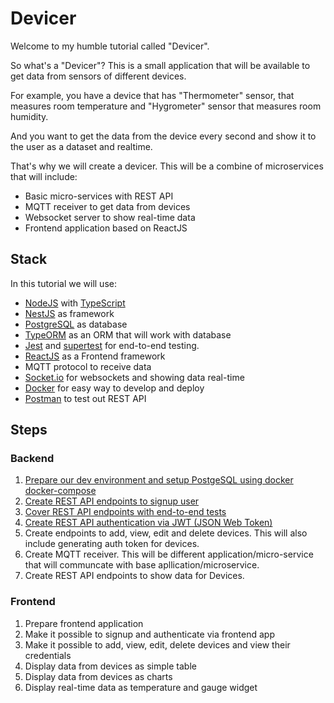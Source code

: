 # Devicer

Welcome to my humble tutorial called "Devicer".

So what's a "Devicer"? This is a small application that will be available to get data from sensors of different devices.

For example, you have a device that has "Thermometer" sensor, that measures room temperature and "Hygrometer" sensor that measures room humidity.

And you want to get the data from the device every second and show it to the user as a dataset and realtime.

That's why we will create a devicer. This will be a combine of microservices that will include:

- Basic micro-services with REST API
- MQTT receiver to get data from devices
- Websocket server to show real-time data
- Frontend application based on ReactJS  

## Stack

In this tutorial we will use:

- [NodeJS](https://nodejs.org/en/) with [TypeScript](https://www.typescriptlang.org/)
- [NestJS](https://nestjs.com/) as framework
- [PostgreSQL](https://www.postgresql.org/) as database
- [TypeORM](https://typeorm.io/) as an ORM that will work with database
- [Jest](https://jestjs.io/) and [supertest](https://github.com/visionmedia/supertest) for end-to-end testing.
- [ReactJS](https://reactjs.org/) as a Frontend framework
- MQTT protocol to receive data
- [Socket.io](https://socket.io/) for websockets and showing data real-time
- [Docker](https://www.docker.com/) for easy way to develop and deploy
- [Postman](https://www.postman.com/) to test out REST API

## Steps

### Backend

1. [Prepare our dev environment and setup PostgeSQL using docker docker-compose](001_prepapre_our_dev_environment.md)
2. [Create REST API endpoints to signup user](002_create_rest_api_endpoints_to_signup_user.md)
3. [Cover REST API endpoints with end-to-end tests](003_cover_rest_api_endpoints_with_tests.md)
4. [Create REST API authentication via JWT (JSON Web Token)](004_create_rest_api_authentication_jwt.md)
5. Create endpoints to add, view, edit and delete devices. This will also include generating auth token for devices.
6. Create MQTT receiver. This will be different application/micro-service that will communcate with base apllication/microservice.
7. Create REST API endpoints to show data for Devices.

### Frontend
1. Prepare frontend application
2. Make it possible to signup and authenticate via frontend app
3. Make it possible to add, view, edit, delete devices and view their credentials
4. Display data from devices as simple table
5. Display data from devices as charts
6. Display real-time data as temperature and gauge widget 
